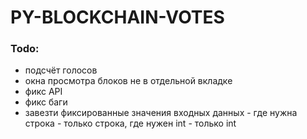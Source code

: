 # PY-BLOCKCHAIN-VOTES

### Todo:
- подсчёт голосов
- окна просмотра блоков не в отдельной вкладке
- фикс API
- фикс баги
- завезти фиксированные значения входных данных - где нужна строка - только строка, где нужен int - только int
